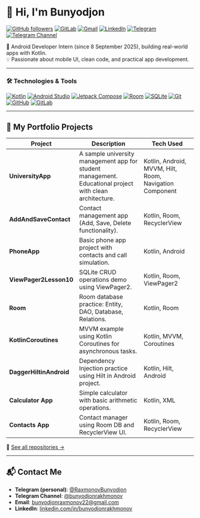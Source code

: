 # 👋 Hi, I'm Bunyodjon

[![GitHub followers](https://img.shields.io/github/followers/Raxmonov-Bunyodjon?label=Followers&style=social)](https://github.com/Raxmonov-Bunyodjon?tab=followers)
[![GitLab](https://img.shields.io/badge/GitLab-FC6D26?style=flat&logo=gitlab&logoColor=white)](https://gitlab.com/bunyod22)
[![Gmail](https://img.shields.io/badge/Gmail-D14836?style=flat&logo=gmail&logoColor=white)](mailto:bunyodjonraxmonov22@gmail.com)
[![LinkedIn](https://img.shields.io/badge/LinkedIn-%230077B5?style=flat&logo=linkedin&logoColor=white)](https://www.linkedin.com/in/bunyodjonrakhmonov/)
[![Telegram](https://img.shields.io/badge/Telegram-2CA5E0?style=flat&logo=telegram&logoColor=white)](https://t.me/RaxmonovBunyodjon)
[![Telegram Channel](https://img.shields.io/badge/Telegram%20Channel-%40bunyodjonrakhmonov-blue?logo=telegram)](https://t.me/bunyodjonrakhmonov)

🎯 Android Developer Intern (since 8 September 2025), building real-world apps with Kotlin.  
💡 Passionate about mobile UI, clean code, and practical app development.

---

### 🛠️ Technologies & Tools

[![Kotlin](https://img.shields.io/badge/Kotlin-0095D5?style=for-the-badge&logo=kotlin&logoColor=white)](https://kotlinlang.org)
[![Android Studio](https://img.shields.io/badge/Android%20Studio-3DDC84?style=for-the-badge&logo=android-studio&logoColor=white)](https://developer.android.com/studio)
[![Jetpack Compose](https://img.shields.io/badge/Jetpack%20Compose-4285F4?style=for-the-badge&logo=android&logoColor=white)](https://developer.android.com/jetpack/compose)
[![Room](https://img.shields.io/badge/Room-6DB33F?style=for-the-badge&logo=sqlite&logoColor=white)](https://developer.android.com/jetpack/androidx/releases/room)
[![SQLite](https://img.shields.io/badge/SQLite-07405E?style=for-the-badge&logo=sqlite&logoColor=white)](https://www.sqlite.org/index.html)
[![Git](https://img.shields.io/badge/Git-F05032?style=for-the-badge&logo=git&logoColor=white)](https://git-scm.com/)
[![GitHub](https://img.shields.io/badge/GitHub-181717?style=for-the-badge&logo=github&logoColor=white)](https://github.com/)
[![GitLab](https://img.shields.io/badge/GitLab-FC6D26?style=for-the-badge&logo=gitlab&logoColor=white)](https://gitlab.com/bunyod22)


---

## 📂 My Portfolio Projects

| Project               | Description                                                          | Tech Used                                   |
|-----------------------|----------------------------------------------------------------------|--------------------------------------------|
| **UniversityApp**     | A sample university management app for student management. Educational project with clean architecture. | Kotlin, Android, MVVM, Hilt, Room, Navigation Component |
| **AddAndSaveContact** | Contact management app (Add, Save, Delete functionality).           | Kotlin, Room, RecyclerView                  |
| **PhoneApp**          | Basic phone app project with contacts and call simulation.           | Kotlin, Android                             |
| **ViewPager2Lesson10**| SQLite CRUD operations demo using ViewPager2.                        | Kotlin, Room, ViewPager2                    |
| **Room**              | Room database practice: Entity, DAO, Database, Relations.           | Kotlin, Room                                |
| **KotlinCoroutines**  | MVVM example using Kotlin Coroutines for asynchronous tasks.        | Kotlin, MVVM, Coroutines                    |
| **DaggerHiltinAndroid** | Dependency Injection practice using Hilt in Android project.      | Kotlin, Hilt, Android                       |
| **Calculator App**    | Simple calculator with basic arithmetic operations.                 | Kotlin, XML                                 |
| **Contacts App**      | Contact manager using Room DB and RecyclerView UI.                  | Kotlin, Room, RecyclerView                  |

📎 [See all repositories →](https://github.com/Raxmonov-Bunyodjon?tab=repositories)

---

## 📬 Contact Me

- **Telegram (personal)**: [@RaxmonovBunyodjon](https://t.me/RaxmonovBunyodjon)
- **Telegram Channel**: [@bunyodjonrakhmonov](https://t.me/bunyodjonrakhmonov)
- **Email**: [bunyodjonraxmonov22@gmail.com](mailto:bunyodjonraxmonov22@gmail.com)
- **LinkedIn**: [linkedin.com/in/bunyodjonrakhmonov](https://www.linkedin.com/in/bunyodjonrakhmonov/)
